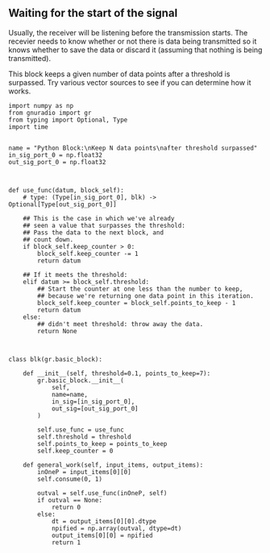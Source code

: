 ## Waiting for the start of the signal

Usually, the receiver will be listening before the transmission starts. The recevier needs to know whether or not there is data being transmitted so it knows whether to save the data or discard it (assuming that nothing is being transmitted).

This block keeps a given number of data points after a threshold is surpassed. Try various vector sources to see if you can determine how it works.

```python3
import numpy as np
from gnuradio import gr
from typing import Optional, Type
import time


name = "Python Block:\nKeep N data points\nafter threshold surpassed"
in_sig_port_0 = np.float32
out_sig_port_0 = np.float32



def use_func(datum, block_self):
    # type: (Type[in_sig_port_0], blk) -> Optional[Type[out_sig_port_0]]

    ## This is the case in which we've already
    ## seen a value that surpasses the threshold:
    ## Pass the data to the next block, and 
    ## count down.
    if block_self.keep_counter > 0:
        block_self.keep_counter -= 1
        return datum

    ## If it meets the threshold:
    elif datum >= block_self.threshold:
        ## Start the counter at one less than the number to keep,
        ## because we're returning one data point in this iteration.
        block_self.keep_counter = block_self.points_to_keep - 1
        return datum
    else:
        ## didn't meet threshold: throw away the data.
        return None



class blk(gr.basic_block):

    def __init__(self, threshold=0.1, points_to_keep=7):
        gr.basic_block.__init__(
            self,
            name=name,
            in_sig=[in_sig_port_0],
            out_sig=[out_sig_port_0]
        )
        
        self.use_func = use_func
        self.threshold = threshold
        self.points_to_keep = points_to_keep
        self.keep_counter = 0

    def general_work(self, input_items, output_items):
        inOneP = input_items[0][0]
        self.consume(0, 1)

        outval = self.use_func(inOneP, self)
        if outval == None:
            return 0
        else:
            dt = output_items[0][0].dtype
            npified = np.array(outval, dtype=dt)
            output_items[0][0] = npified
            return 1


```
